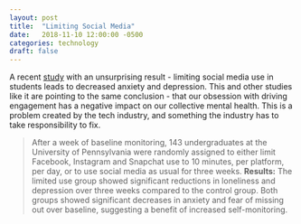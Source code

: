 ```yaml
---
layout: post
title:  "Limiting Social Media"
date:   2018-11-10 12:00:00 -0500
categories: technology
draft: false
---
```


A recent [study](https://guilfordjournals.com/doi/10.1521/jscp.2018.37.10.751) with an unsurprising result - limiting social media use in students leads to decreased anxiety and depression. This and other studies like it are pointing to the same conclusion - that our obsession with driving engagement has a negative impact on our collective mental health. This is a problem created by the tech industry, and something the industry has to take responsibility to fix. 

> After a week of baseline monitoring, 143 undergraduates at the University of Pennsylvania were randomly assigned to either limit Facebook, Instagram and Snapchat use to 10 minutes, per platform, per day, or to use social media as usual for three weeks. **Results:** The limited use group showed significant reductions in loneliness and depression over three weeks compared to the control group. Both groups showed significant decreases in anxiety and fear of missing out over baseline, suggesting a benefit of increased self-monitoring. 